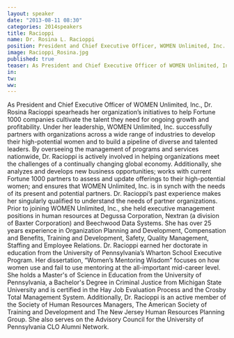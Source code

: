 ```yaml
---
layout: speaker
date: "2013-08-11 08:30"
categories: 2014speakers
title: Racioppi
name: Dr. Rosina L. Racioppi 
position: President and Chief Executive Officer, WOMEN Unlimited, Inc.
image: Racioppi_Rosina.jpg
published: true
teaser: As President and Chief Executive Officer of WOMEN Unlimited, Inc., Rosina Racioppi spearheads her organization’s initiatives to help Fortune 500 companies cultivate the talent they need for ongoing growth and profitability. Under her leadership, WOMEN Unlimited, Inc. 
in:
tw:
ww: 
---
```

As President and Chief Executive Officer of WOMEN Unlimited, Inc., Dr. Rosina Racioppi spearheads her organization’s initiatives to help Fortune 1000 companies cultivate the talent they need for ongoing growth and profitability. Under her leadership, WOMEN Unlimited, Inc. successfully partners with organizations across a wide range of industries to develop their high-potential women and to build a pipeline of diverse and talented leaders. 
By overseeing the management of programs and services nationwide, Dr. Racioppi is actively involved in helping organizations meet the challenges of a continually changing global economy. Additionally, she analyzes and develops new business opportunities; works with current Fortune 1000 partners to assess and update offerings to their high-potential women; and ensures that WOMEN Unlimited, Inc. is in synch with the needs of its present and potential partners. 
Dr. Racioppi’s past experience makes her singularly qualified to understand the needs of partner organizations. Prior to joining WOMEN Unlimited, Inc., she held executive management positions in human resources at Degussa Corporation, Nextran (a division of Baxter Corporation) and Beechwood Data Systems. She has over 25 years experience in Organization Planning and Development, Compensation and Benefits, Training and Development, Safety, Quality Management, Staffing and Employee Relations. 
Dr. Racioppi earned her doctorate in education from the University of Pennsylvania’s Wharton School Executive Program.  Her dissertation, “Women’s Mentoring Wisdom” focuses on how women use and fail to use mentoring at the all-important mid-career level. She holds a Master's of Science in Education from the University of Pennsylvania, a Bachelor's Degree in Criminal Justice from Michigan State University and is certified in the Hay Job Evaluation Process and the Crosby Total Management System. 
Additionally, Dr. Racioppi is an active member of the Society of Human Resources Managers, The American Society of Training and Development and The New Jersey Human Resources Planning Group. She also serves on the Advisory Council for the University of Pennsylvania CLO Alumni Network.
